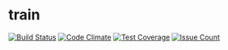 # train
[![Build Status](https://travis-ci.org/marufeuille/train.svg?branch=master)](https://travis-ci.org/marufeuille/train)
[![Code Climate](https://codeclimate.com/github/marufeuille/train/badges/gpa.svg)](https://codeclimate.com/github/marufeuille/train)
[![Test Coverage](https://codeclimate.com/github/marufeuille/train/badges/coverage.svg)](https://codeclimate.com/github/marufeuille/train/coverage)
[![Issue Count](https://codeclimate.com/github/marufeuille/train/badges/issue_count.svg)](https://codeclimate.com/github/marufeuille/train)